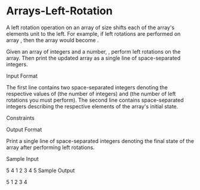 # Arrays-Left-Rotation

A left rotation operation on an array of size  shifts each of the array's elements  unit to the left. For example, if left rotations are performed on array , then the array would become .

Given an array of  integers and a number, , perform  left rotations on the array. Then print the updated array as a single line of space-separated integers.

Input Format

The first line contains two space-separated integers denoting the respective values of  (the number of integers) and  (the number of left rotations you must perform). 
The second line contains  space-separated integers describing the respective elements of the array's initial state.

Constraints

Output Format

Print a single line of  space-separated integers denoting the final state of the array after performing  left rotations.

Sample Input

5 4
1 2 3 4 5
Sample Output

5 1 2 3 4
